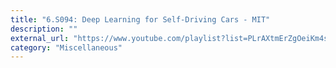 ```yaml
---
title: "6.S094: Deep Learning for Self-Driving Cars - MIT"
description: ""
external_url: "https://www.youtube.com/playlist?list=PLrAXtmErZgOeiKm4sgNOknGvNjby9efdf"
category: "Miscellaneous"
---
```

